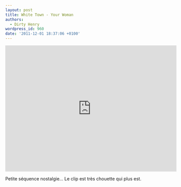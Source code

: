 ```yaml
---
layout: post
title: White Town - Your Woman
authors:
  - Dirty Henry
wordpress_id: 960
date: '2011-12-01 18:37:06 +0100'
---
```

<iframe width="540" height="396" src="http://www.youtube.com/embed/cIQWt3oMids" frameborder="0" allowfullscreen></iframe>

Petite séquence nostalgie... Le clip est très chouette qui plus est.
